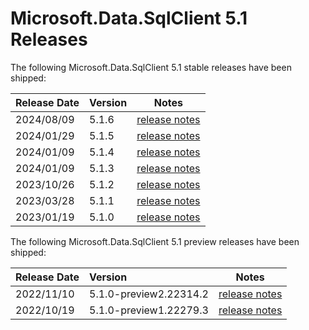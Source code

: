 # Microsoft.Data.SqlClient 5.1 Releases

The following Microsoft.Data.SqlClient 5.1 stable releases have been shipped:

| Release Date | Version | Notes |
| :-- | :-- | :--: |
| 2024/08/09 | 5.1.6 | [release notes](5.1.6.md) |
| 2024/01/29 | 5.1.5 | [release notes](5.1.5.md) |
| 2024/01/09 | 5.1.4 | [release notes](5.1.4.md) |
| 2024/01/09 | 5.1.3 | [release notes](5.1.3.md) |
| 2023/10/26 | 5.1.2 | [release notes](5.1.2.md) |
| 2023/03/28 | 5.1.1 | [release notes](5.1.1.md) |
| 2023/01/19 | 5.1.0 | [release notes](5.1.0.md) |

The following Microsoft.Data.SqlClient 5.1 preview releases have been shipped:

| Release Date | Version | Notes |
| :-- | :-- | :--: |
| 2022/11/10 | 5.1.0-preview2.22314.2 | [release notes](5.1.0-preview2.md) |
| 2022/10/19 | 5.1.0-preview1.22279.3 | [release notes](5.1.0-preview1.md) |

